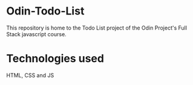 # Odin-Todo-List

This repository is home to the Todo List project of the Odin Project's Full Stack javascript course. 

# Technologies used

HTML, CSS and JS

